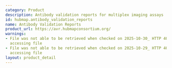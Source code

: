 ```yaml
---
category: Product
description: Antibody validation reports for multiplex imaging assays
id: hubmap.antibody_validation_reports
name: Antibody Validation Reports
product_url: https://avr.hubmapconsortium.org/
warnings:
- File was not able to be retrieved when checked on 2025-10-30_ HTTP 401 error when
  accessing file
- File was not able to be retrieved when checked on 2025-10-29_ HTTP 401 error when
  accessing file
layout: product_detail
---
```

